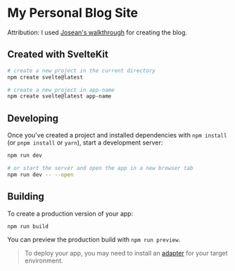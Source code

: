 # My Personal Blog Site

Attribution: I used [Josean's walkthrough](https://github.com/josean-dev/sveltekit-blog) for creating the blog.

## Created with SvelteKit

```bash
# create a new project in the current directory
npm create svelte@latest

# create a new project in app-name
npm create svelte@latest app-name
```

## Developing

Once you've created a project and installed dependencies with `npm install` (or `pnpm install` or `yarn`), start a development server:

```bash
npm run dev

# or start the server and open the app in a new browser tab
npm run dev -- --open
```

## Building

To create a production version of your app:

```bash
npm run build
```

You can preview the production build with `npm run preview`.

> To deploy your app, you may need to install an [adapter](https://kit.svelte.dev/docs/adapters) for your target environment.
